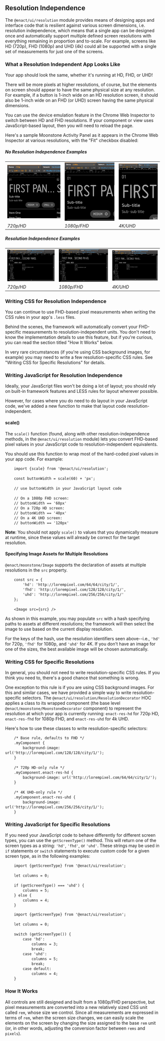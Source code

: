 <section>

## Resolution Independence

The `@enact/ui/resolution` module provides means of designing apps and interface code that is resilient against various
screen dimensions, i.e. resolution independence, which means that a single app can be designed once and automatically
support multiple defined screen resolutions with everything remaining in proportion and to-scale. For example, screens
like HD (720p), FHD (1080p) and UHD (4k) could all be supported with a single set of measurements for just one of the
screens.

### What a Resolution Independent App Looks Like

Your app should look the same, whether it's running at HD, FHD, or UHD!

There will be more pixels at higher resolutions, of course, but the elements on screen should appear to have the same
physical size at any resolution. For example, if a button is 1-inch wide on an HD resolution screen, it should also be
1-inch wide on an FHD (or UHD) screen having the same physical dimensions.

You can use the device emulation feature in the Chrome Web Inspector to switch between HD and FHD resolutions.  If your
component or view uses JavaScript-based layout, then you will need to reload the page.

Here's a sample Moonstone Activity Panel as it appears in the Chrome Web Inspector at various resolutions, with the "Fit"
checkbox disabled:

##### No Resolution Independence Examples
|   |   |   |
|---|---|---|
|![720p/HD][hdFullThumb]|![1080p/FHD][fhdFullThumb]|![4K/UHD][uhdFullThumb]|
|*720p/HD*|*1080p/FHD*|*4K/UHD*|

##### Resolution Independence Examples
|   |   |   |
|---|---|---|
|![720p/HD][hdFitThumb]|![1080p/FHD][fhdFitThumb]|![4K/UHD][uhdFitThumb]|
|*720p/HD*|*1080p/FHD*|*4K/UHD*|

[hdFullThumb]: ./assets/resolution-independence-full-hd-thumb.png "720p/HD"
[fhdFullThumb]: ./assets/resolution-independence-full-fhd-thumb.png "1080p/FHD"
[uhdFullThumb]: ./assets/resolution-independence-full-uhd-thumb.png "4K/UHD"
[hdFitThumb]: ./assets/resolution-independence-fit-hd-thumb.png "720p/HD"
[fhdFitThumb]: ./assets/resolution-independence-fit-fhd-thumb.png "1080p/FHD"
[uhdFitThumb]: ./assets/resolution-independence-fit-uhd-thumb.png "4K/UHD"

### Writing CSS for Resolution Independence

You can continue to use FHD-based pixel measurements when writing the CSS rules in your app's `.less` files.

Behind the scenes, the framework will automatically convert your FHD-specific measurements to resolution-independent units.
You don't need to know the implementation details to use this feature, but if you're curious, you can read the section
titled "How It Works" below.

In very rare circumstances (if you're using CSS background images, for example) you may need to write a few
resolution-specific CSS rules. See "Writing CSS for Specific Resolutions" for details.

### Writing JavaScript for Resolution Independence

Ideally, your JavaScript files won't be doing a lot of layout; you should rely on built-in framework features and LESS
rules for layout wherever possible.

However, for cases where you do need to do layout in your JavaScript code, we've added a new function to make that layout
code resolution-independent.

#### scale()

The `scale()` function (found, along with other resolution-independence methods, in the `@enact/ui/resolution` module) lets
you convert FHD-based pixel values in your JavaScript code to resolution-independent equivalents.

You should use this function to wrap most of the hard-coded pixel values in your app code. For example:

```
	import {scale} from '@enact/ui/resolution';
	
	const buttonWidth = scale(60) + 'px';
	
	// use buttonWidth in your JavaScript layout code
	
	// On a 1080p FHD screen:
	// buttonWidth == '60px'
	// On a 720p HD screen:
	// buttonWidth == '40px'
	// On a 4K UHD screen:
	// buttonWidth == '120px'
```

**Note**: You should not apply `scale()` to values that you dynamically measure at runtime, since these values will
already be correct for the target resolution.

#### Specifying Image Assets for Multiple Resolutions

`@enact/moonstone/Image` supports the declaration of assets at multiple resolutions in the `src` property.

```
	const src = {
		'hd': 'http://lorempixel.com/64/64/city/1/',
		'fhd': 'http://lorempixel.com/128/128/city/1/',
		'uhd': 'http://lorempixel.com/256/256/city/1/'
	};
	
	<Image src={src} />
```

As shown in this example, you may populate `src` with a hash specifying paths to assets at different resolutions; the
framework will then select the image to use based on the current display resolution.

For the keys of the hash, use the resolution identifiers seen above--i.e., `'hd'` for 720p, `'fhd'` for 1080p, and `'uhd'` for
4K. If you don't have an image for one of the sizes, the best available image will be chosen automatically.

### Writing CSS for Specific Resolutions

In general, you should not need to write resolution-specific CSS rules. If you think you need to, there's a good chance
that something is wrong.

One exception to this rule is if you are using CSS background images. For this and similar cases, we have provided a
simple way to write resolution-specific selectors. The `@enact/ui/resolution/ResolutionDecorator` HOC applies a class to
its wrapped component (the base level `@enact/moonstone/MoonstoneDecorator` component) to represent the resolution at which your app is
currently running: `enact-res-hd` for 720p HD, `enact-res-fhd` for 1080p FHD, and `enact-res-uhd` for 4k UHD.

Here's how to use these classes to write resolution-specific selectors:

```
	/* Base rule, defaults to FHD */
	.myComponent {
		background-image: url('http://lorempixel.com/128/128/city/1/');
	}
	
	/* 720p HD-only rule */
	.myComponent.enact-res-hd {
		background-image: url('http://lorempixel.com/64/64/city/1/');
	}
	
	/* 4K UHD-only rule */
	.myComponent.enact-res-uhd {
		background-image: url('http://lorempixel.com/256/256/city/1/');
	}
```

### Writing JavaScript for Specific Resolutions

If you need your JavaScript code to behave differently for different screen types, you can use the `getScreenType()`
method. This will return one of the screen types as a string: `'hd'`, `'fhd'`, or `'uhd'`. These strings may be used in `if`
statements or `switch` statements to execute custom code for a given screen type, as in the following examples:

```
	import {getScreenType} from '@enact/ui/resolution';
	
	let columns = 0;
	
	if (getScreenType() === 'uhd') {
		columns = 5;
	} else {
		columns = 4;
	}
```

```
	import {getScreenType} from '@enact/ui/resolution';
	
	let columns = 0;
	
	switch (getScreenType()) {
		case 'hd':
			columns = 3;
			break;
		case 'uhd':
			columns = 5;
			break;
		case default:
			columns = 4;
	}
```

### How It Works

All controls are still designed and built from a 1080p/FHD perspective, but pixel measurements are converted into a new
relatively sized CSS unit called `rem`, whose size we control. Since all measurements are expressed in terms of `rem`,
when the screen size changes, we can easily scale the elements on the screen by changing the size assigned to the base
`rem` unit (or, in other words, adjusting the conversion factor between `rems` and `pixels`).

</section>